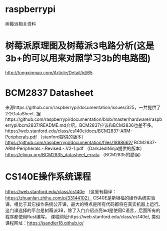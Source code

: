 # raspberrypi
树莓派相关资料

# 树莓派原理图及树莓派3电路分析(这是3b+的可以用来对照学习3b的电路图)
http://tongxinmao.com/Article/Detail/id/65

# BCM2837 Datasheet
来源https://github.com/raspberrypi/documentation/issues/325，一共提供了2个DataSheet.
据https://github.com/raspberrypi/documentation/blob/master/hardware/raspberrypi/bcm2837/README.md介绍，BCM2837应该和BCM2836也差不多。
https://web.stanford.edu/class/cs140e/docs/BCM2837-ARM-Peripherals.pdf （stanford提供的版本）
https://github.com/raspberrypi/documentation/files/1888662/ BCM2837-ARM-Peripherals.-.Revised.-.V2-1.pdf （DarkJediNinja提供的版本）
https://elinux.org/BCM2835_datasheet_errata （BCM2835的勘误）

# CS140E操作系统课程
https://web.stanford.edu/class/cs140e （这里有翻译：https://zhuanlan.zhihu.com/p/33144102）
CS40E是斯坦福的操作系统实验课，相比于其它操作系统公开课，最大的特点是所有代码都将在真实机器上运行。
这门课选择的平台是树莓派3B，除了入门介绍点亮led是使用C语言，后面所有的程序都使用Rust编写。
课程网址https://web.stanford.edu/class/cs140e/, 类似课程网址：https://jsandler18.github.io/